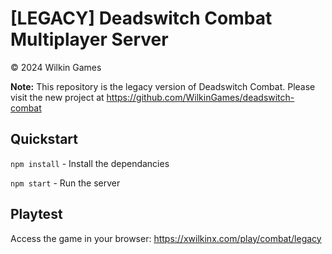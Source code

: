 # [LEGACY] Deadswitch Combat Multiplayer Server

© 2024 Wilkin Games

**Note:** This repository is the legacy version of Deadswitch Combat. Please visit the new project at https://github.com/WilkinGames/deadswitch-combat

## Quickstart

`npm install` - Install the dependancies

`npm start` - Run the server

## Playtest

Access the game in your browser: https://xwilkinx.com/play/combat/legacy
